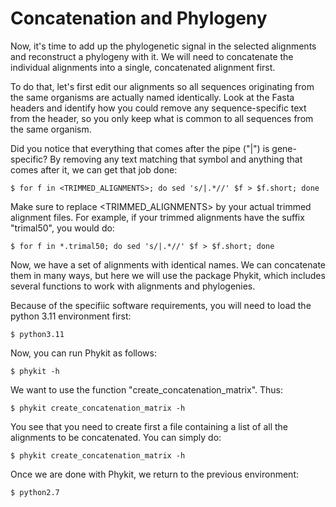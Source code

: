 Concatenation and Phylogeny
==============

Now, it's time to add up the phylogenetic signal in the selected alignments
and reconstruct a phylogeny with it. We will need to concatenate the individual
alignments into a single, concatenated alignment first.

To do that, let's first edit our alignments so all sequences originating from
the same organisms are actually named identically. Look at the Fasta headers
and identify how you could remove any sequence-specific text from the header, 
so you only keep what is common to all sequences from the same organism.

Did you notice that everything that comes after the pipe ("|") is gene-specific?
By removing any text matching that symbol and anything that comes after it, we
can get that job done:
~~~
$ for f in <TRIMMED_ALIGNMENTS>; do sed 's/|.*//' $f > $f.short; done
~~~

Make sure to replace <TRIMMED_ALIGNMENTS> by your actual trimmed alignment files.
For example, if your trimmed alignments have the suffix "trimal50", you would do:
~~~
$ for f in *.trimal50; do sed 's/|.*//' $f > $f.short; done
~~~

Now, we have a set of alignments with identical names. We can concatenate them
in many ways, but here we will use the package Phykit, which includes several
functions to work with alignments and phylogenies.

Because of the specifiic software requirements, you will need to load the 
python 3.11 environment first:
~~~
$ python3.11
~~~

Now, you can run Phykit as follows:
~~~
$ phykit -h
~~~

We want to use the function "create_concatenation_matrix". Thus:
~~~
$ phykit create_concatenation_matrix -h
~~~

You see that you need to create first a file containing a list of all the
alignments to be concatenated. You can simply do:
~~~
$ phykit create_concatenation_matrix -h
~~~


Once we are done with Phykit, we return to the previous environment:
~~~
$ python2.7
~~~
